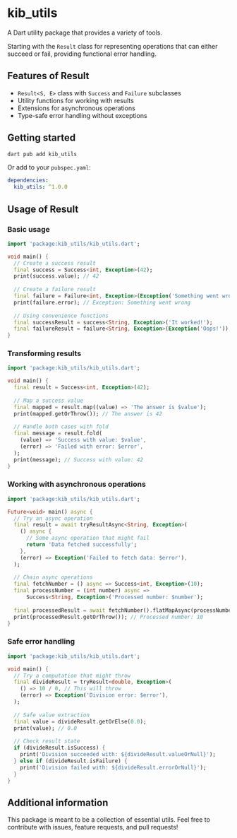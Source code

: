# kib_utils

A Dart utility package that provides a variety of tools. 

Starting with the `Result` class for representing operations that can either succeed or fail, providing functional error handling.

## Features of Result

- `Result<S, E>` class with `Success` and `Failure` subclasses
- Utility functions for working with results
- Extensions for asynchronous operations
- Type-safe error handling without exceptions

## Getting started

```bash
dart pub add kib_utils
```

Or add to your `pubspec.yaml`:

```yaml
dependencies:
  kib_utils: ^1.0.0
```

## Usage of Result

### Basic usage

```dart
import 'package:kib_utils/kib_utils.dart';

void main() {
  // Create a success result
  final success = Success<int, Exception>(42);
  print(success.value); // 42
  
  // Create a failure result
  final failure = Failure<int, Exception>(Exception('Something went wrong'));
  print(failure.error); // Exception: Something went wrong
  
  // Using convenience functions
  final successResult = success<String, Exception>('It worked!');
  final failureResult = failure<String, Exception>(Exception('Oops!'));
}
```

### Transforming results

```dart
import 'package:kib_utils/kib_utils.dart';

void main() {
  final result = Success<int, Exception>(42);
  
  // Map a success value
  final mapped = result.map((value) => 'The answer is $value');
  print(mapped.getOrThrow()); // The answer is 42
  
  // Handle both cases with fold
  final message = result.fold(
    (value) => 'Success with value: $value',
    (error) => 'Failed with error: $error',
  );
  print(message); // Success with value: 42
}
```

### Working with asynchronous operations

```dart
import 'package:kib_utils/kib_utils.dart';

Future<void> main() async {
  // Try an async operation
  final result = await tryResultAsync<String, Exception>(
    () async {
      // Some async operation that might fail
      return 'Data fetched successfully';
    },
    (error) => Exception('Failed to fetch data: $error'),
  );
  
  // Chain async operations
  final fetchNumber = () async => Success<int, Exception>(10);
  final processNumber = (int number) async => 
      Success<String, Exception>('Processed number: $number');
      
  final processedResult = await fetchNumber().flatMapAsync(processNumber);
  print(processedResult.getOrThrow()); // Processed number: 10
}
```

### Safe error handling

```dart
import 'package:kib_utils/kib_utils.dart';

void main() {
  // Try a computation that might throw
  final divideResult = tryResult<double, Exception>(
    () => 10 / 0, // This will throw
    (error) => Exception('Division error: $error'),
  );
  
  // Safe value extraction
  final value = divideResult.getOrElse(0.0);
  print(value); // 0.0
  
  // Check result state
  if (divideResult.isSuccess) {
    print('Division succeeded with: ${divideResult.valueOrNull}');
  } else if (divideResult.isFailure) {
    print('Division failed with: ${divideResult.errorOrNull}');
  }
}
```

## Additional information

This package is meant to be a collection of essential utils. Feel free to contribute with issues, feature requests, and pull requests!